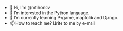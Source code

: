 - 👋 Hi, I’m @mtihonov
- 👀 I’m interested in the Python language.
- 🌱 I’m currently learning Pygame, maptolib and Django.
- 📫 How to reach me? Цrite to me by e-mail

<!---
mtihonov/mtihonov is a ✨ special ✨ repository because its `README.md` (this file) appears on your GitHub profile.
You can click the Preview link to take a look at your changes.
--->
